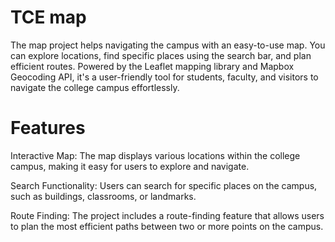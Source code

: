 # TCE map
The map project helps navigating the campus with an easy-to-use map. You can explore locations, find specific places using the search bar, and plan efficient routes. Powered by the Leaflet mapping library and Mapbox Geocoding API, it's a user-friendly tool for students, faculty, and visitors to navigate the college campus effortlessly.

# Features
Interactive Map:
The map displays various locations within the college campus, making it easy for users to explore and navigate.

Search Functionality:
Users can search for specific places on the campus, such as buildings, classrooms, or landmarks.

Route Finding:
The project includes a route-finding feature that allows users to plan the most efficient paths between two or more points on the campus.
